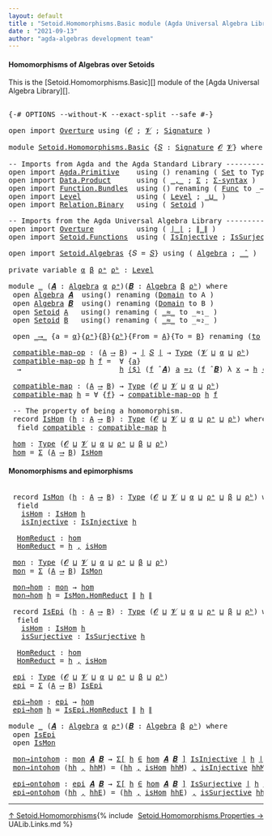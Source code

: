 ```yaml
---
layout: default
title : "Setoid.Homomorphisms.Basic module (Agda Universal Algebra Library)"
date : "2021-09-13"
author: "agda-algebras development team"
---
```


#### <a id="homomorphisms-of-algebras-over-setoids">Homomorphisms of Algebras over Setoids</a>

This is the [Setoid.Homomorphisms.Basic][] module of the [Agda Universal Algebra Library][].

<pre class="Agda">

<a id="368" class="Symbol">{-#</a> <a id="372" class="Keyword">OPTIONS</a> <a id="380" class="Pragma">--without-K</a> <a id="392" class="Pragma">--exact-split</a> <a id="406" class="Pragma">--safe</a> <a id="413" class="Symbol">#-}</a>

<a id="418" class="Keyword">open</a> <a id="423" class="Keyword">import</a> <a id="430" href="Overture.html" class="Module">Overture</a> <a id="439" class="Keyword">using</a> <a id="445" class="Symbol">(</a><a id="446" href="Overture.Signatures.html#648" class="Generalizable">𝓞</a> <a id="448" class="Symbol">;</a> <a id="450" href="Overture.Signatures.html#650" class="Generalizable">𝓥</a> <a id="452" class="Symbol">;</a> <a id="454" href="Overture.Signatures.html#3264" class="Function">Signature</a> <a id="464" class="Symbol">)</a>

<a id="467" class="Keyword">module</a> <a id="474" href="Setoid.Homomorphisms.Basic.html" class="Module">Setoid.Homomorphisms.Basic</a> <a id="501" class="Symbol">{</a><a id="502" href="Setoid.Homomorphisms.Basic.html#502" class="Bound">𝑆</a> <a id="504" class="Symbol">:</a> <a id="506" href="Overture.Signatures.html#3264" class="Function">Signature</a> <a id="516" href="Overture.Signatures.html#648" class="Generalizable">𝓞</a> <a id="518" href="Overture.Signatures.html#650" class="Generalizable">𝓥</a><a id="519" class="Symbol">}</a> <a id="521" class="Keyword">where</a>

<a id="528" class="Comment">-- Imports from Agda and the Agda Standard Library ------------------------------</a>
<a id="610" class="Keyword">open</a> <a id="615" class="Keyword">import</a> <a id="622" href="Agda.Primitive.html" class="Module">Agda.Primitive</a>    <a id="640" class="Keyword">using</a> <a id="646" class="Symbol">()</a> <a id="649" class="Keyword">renaming</a> <a id="658" class="Symbol">(</a> <a id="660" href="Agda.Primitive.html#388" class="Primitive">Set</a> <a id="664" class="Symbol">to</a> <a id="667" class="Primitive">Type</a> <a id="672" class="Symbol">)</a>
<a id="674" class="Keyword">open</a> <a id="679" class="Keyword">import</a> <a id="686" href="Data.Product.html" class="Module">Data.Product</a>      <a id="704" class="Keyword">using</a> <a id="710" class="Symbol">(</a> <a id="712" href="Agda.Builtin.Sigma.html#235" class="InductiveConstructor Operator">_,_</a> <a id="716" class="Symbol">;</a> <a id="718" href="Agda.Builtin.Sigma.html#165" class="Record">Σ</a> <a id="720" class="Symbol">;</a> <a id="722" href="Data.Product.Base.html#1244" class="Function">Σ-syntax</a> <a id="731" class="Symbol">)</a>
<a id="733" class="Keyword">open</a> <a id="738" class="Keyword">import</a> <a id="745" href="Function.Bundles.html" class="Module">Function.Bundles</a>  <a id="763" class="Keyword">using</a> <a id="769" class="Symbol">()</a> <a id="772" class="Keyword">renaming</a> <a id="781" class="Symbol">(</a> <a id="783" href="Function.Bundles.html#2043" class="Record">Func</a> <a id="788" class="Symbol">to</a> <a id="791" class="Record">_⟶_</a> <a id="795" class="Symbol">)</a>
<a id="797" class="Keyword">open</a> <a id="802" class="Keyword">import</a> <a id="809" href="Level.html" class="Module">Level</a>             <a id="827" class="Keyword">using</a> <a id="833" class="Symbol">(</a> <a id="835" href="Agda.Primitive.html#742" class="Postulate">Level</a> <a id="841" class="Symbol">;</a> <a id="843" href="Agda.Primitive.html#961" class="Primitive Operator">_⊔_</a> <a id="847" class="Symbol">)</a>
<a id="849" class="Keyword">open</a> <a id="854" class="Keyword">import</a> <a id="861" href="Relation.Binary.html" class="Module">Relation.Binary</a>   <a id="879" class="Keyword">using</a> <a id="885" class="Symbol">(</a> <a id="887" href="Relation.Binary.Bundles.html#1095" class="Record">Setoid</a> <a id="894" class="Symbol">)</a>

<a id="897" class="Comment">-- Imports from the Agda Universal Algebra Library ---------------------------</a>
<a id="976" class="Keyword">open</a> <a id="981" class="Keyword">import</a> <a id="988" href="Overture.html" class="Module">Overture</a>          <a id="1006" class="Keyword">using</a> <a id="1012" class="Symbol">(</a> <a id="1014" href="Overture.Basic.html#4325" class="Function Operator">∣_∣</a> <a id="1018" class="Symbol">;</a> <a id="1020" href="Overture.Basic.html#4363" class="Function Operator">∥_∥</a> <a id="1024" class="Symbol">)</a>
<a id="1026" class="Keyword">open</a> <a id="1031" class="Keyword">import</a> <a id="1038" href="Setoid.Functions.html" class="Module">Setoid.Functions</a>  <a id="1056" class="Keyword">using</a> <a id="1062" class="Symbol">(</a> <a id="1064" href="Setoid.Functions.Injective.html#2150" class="Function">IsInjective</a> <a id="1076" class="Symbol">;</a> <a id="1078" href="Setoid.Functions.Surjective.html#2116" class="Function">IsSurjective</a> <a id="1091" class="Symbol">)</a>

<a id="1094" class="Keyword">open</a> <a id="1099" class="Keyword">import</a> <a id="1106" href="Setoid.Algebras.html" class="Module">Setoid.Algebras</a> <a id="1122" class="Symbol">{</a><a id="1123" class="Argument">𝑆</a> <a id="1125" class="Symbol">=</a> <a id="1127" href="Setoid.Homomorphisms.Basic.html#502" class="Bound">𝑆</a><a id="1128" class="Symbol">}</a> <a id="1130" class="Keyword">using</a> <a id="1136" class="Symbol">(</a> <a id="1138" href="Setoid.Algebras.Basic.html#2709" class="Record">Algebra</a> <a id="1146" class="Symbol">;</a> <a id="1148" href="Setoid.Algebras.Basic.html#3648" class="Function Operator">_̂_</a> <a id="1152" class="Symbol">)</a>

<a id="1155" class="Keyword">private</a> <a id="1163" class="Keyword">variable</a> <a id="1172" href="Setoid.Homomorphisms.Basic.html#1172" class="Generalizable">α</a> <a id="1174" href="Setoid.Homomorphisms.Basic.html#1174" class="Generalizable">β</a> <a id="1176" href="Setoid.Homomorphisms.Basic.html#1176" class="Generalizable">ρᵃ</a> <a id="1179" href="Setoid.Homomorphisms.Basic.html#1179" class="Generalizable">ρᵇ</a> <a id="1182" class="Symbol">:</a> <a id="1184" href="Agda.Primitive.html#742" class="Postulate">Level</a>

<a id="1191" class="Keyword">module</a> <a id="1198" href="Setoid.Homomorphisms.Basic.html#1198" class="Module">_</a> <a id="1200" class="Symbol">(</a><a id="1201" href="Setoid.Homomorphisms.Basic.html#1201" class="Bound">𝑨</a> <a id="1203" class="Symbol">:</a> <a id="1205" href="Setoid.Algebras.Basic.html#2709" class="Record">Algebra</a> <a id="1213" href="Setoid.Homomorphisms.Basic.html#1172" class="Generalizable">α</a> <a id="1215" href="Setoid.Homomorphisms.Basic.html#1176" class="Generalizable">ρᵃ</a><a id="1217" class="Symbol">)(</a><a id="1219" href="Setoid.Homomorphisms.Basic.html#1219" class="Bound">𝑩</a> <a id="1221" class="Symbol">:</a> <a id="1223" href="Setoid.Algebras.Basic.html#2709" class="Record">Algebra</a> <a id="1231" href="Setoid.Homomorphisms.Basic.html#1174" class="Generalizable">β</a> <a id="1233" href="Setoid.Homomorphisms.Basic.html#1179" class="Generalizable">ρᵇ</a><a id="1235" class="Symbol">)</a> <a id="1237" class="Keyword">where</a>
 <a id="1244" class="Keyword">open</a> <a id="1249" href="Setoid.Algebras.Basic.html#2709" class="Module">Algebra</a> <a id="1257" href="Setoid.Homomorphisms.Basic.html#1201" class="Bound">𝑨</a>  <a id="1260" class="Keyword">using</a><a id="1265" class="Symbol">()</a> <a id="1268" class="Keyword">renaming</a> <a id="1277" class="Symbol">(</a><a id="1278" href="Setoid.Algebras.Basic.html#2766" class="Field">Domain</a> <a id="1285" class="Symbol">to</a> <a id="1288" class="Field">A</a> <a id="1290" class="Symbol">)</a>
 <a id="1293" class="Keyword">open</a> <a id="1298" href="Setoid.Algebras.Basic.html#2709" class="Module">Algebra</a> <a id="1306" href="Setoid.Homomorphisms.Basic.html#1219" class="Bound">𝑩</a>  <a id="1309" class="Keyword">using</a><a id="1314" class="Symbol">()</a> <a id="1317" class="Keyword">renaming</a> <a id="1326" class="Symbol">(</a><a id="1327" href="Setoid.Algebras.Basic.html#2766" class="Field">Domain</a> <a id="1334" class="Symbol">to</a> <a id="1337" class="Field">B</a> <a id="1339" class="Symbol">)</a>
 <a id="1342" class="Keyword">open</a> <a id="1347" href="Relation.Binary.Bundles.html#1095" class="Module">Setoid</a> <a id="1354" href="Setoid.Homomorphisms.Basic.html#1288" class="Function">A</a>   <a id="1358" class="Keyword">using</a><a id="1363" class="Symbol">()</a> <a id="1366" class="Keyword">renaming</a> <a id="1375" class="Symbol">(</a> <a id="1377" href="Relation.Binary.Bundles.html#1184" class="Field Operator">_≈_</a> <a id="1381" class="Symbol">to</a> <a id="1384" class="Field Operator">_≈₁_</a> <a id="1389" class="Symbol">)</a>
 <a id="1392" class="Keyword">open</a> <a id="1397" href="Relation.Binary.Bundles.html#1095" class="Module">Setoid</a> <a id="1404" href="Setoid.Homomorphisms.Basic.html#1337" class="Field">B</a>   <a id="1408" class="Keyword">using</a><a id="1413" class="Symbol">()</a> <a id="1416" class="Keyword">renaming</a> <a id="1425" class="Symbol">(</a> <a id="1427" href="Relation.Binary.Bundles.html#1184" class="Field Operator">_≈_</a> <a id="1431" class="Symbol">to</a> <a id="1434" class="Field Operator">_≈₂_</a> <a id="1439" class="Symbol">)</a>

 <a id="1443" class="Keyword">open</a> <a id="1448" href="Setoid.Homomorphisms.Basic.html#791" class="Module">_⟶_</a> <a id="1452" class="Symbol">{</a><a id="1453" class="Argument">a</a> <a id="1455" class="Symbol">=</a> <a id="1457" href="Setoid.Homomorphisms.Basic.html#1213" class="Bound">α</a><a id="1458" class="Symbol">}{</a><a id="1460" href="Setoid.Homomorphisms.Basic.html#1215" class="Bound">ρᵃ</a><a id="1462" class="Symbol">}{</a><a id="1464" href="Setoid.Homomorphisms.Basic.html#1231" class="Bound">β</a><a id="1465" class="Symbol">}{</a><a id="1467" href="Setoid.Homomorphisms.Basic.html#1233" class="Bound">ρᵇ</a><a id="1469" class="Symbol">}{</a><a id="1471" class="Argument">From</a> <a id="1476" class="Symbol">=</a> <a id="1478" href="Setoid.Homomorphisms.Basic.html#1288" class="Function">A</a><a id="1479" class="Symbol">}{</a><a id="1481" class="Argument">To</a> <a id="1484" class="Symbol">=</a> <a id="1486" href="Setoid.Homomorphisms.Basic.html#1337" class="Field">B</a><a id="1487" class="Symbol">}</a> <a id="1489" class="Keyword">renaming</a> <a id="1498" class="Symbol">(</a><a id="1499" href="Function.Bundles.html#2094" class="Field">to</a> <a id="1502" class="Symbol">to</a> <a id="1505" class="Field">_⟨$⟩_</a> <a id="1511" class="Symbol">)</a>

 <a id="1515" href="Setoid.Homomorphisms.Basic.html#1515" class="Function">compatible-map-op</a> <a id="1533" class="Symbol">:</a> <a id="1535" class="Symbol">(</a><a id="1536" href="Setoid.Homomorphisms.Basic.html#1288" class="Function">A</a> <a id="1538" href="Setoid.Homomorphisms.Basic.html#791" class="Record Operator">⟶</a> <a id="1540" href="Setoid.Homomorphisms.Basic.html#1337" class="Field">B</a><a id="1541" class="Symbol">)</a> <a id="1543" class="Symbol">→</a> <a id="1545" href="Overture.Basic.html#4325" class="Function Operator">∣</a> <a id="1547" href="Setoid.Homomorphisms.Basic.html#502" class="Bound">𝑆</a> <a id="1549" href="Overture.Basic.html#4325" class="Function Operator">∣</a> <a id="1551" class="Symbol">→</a> <a id="1553" href="Setoid.Homomorphisms.Basic.html#667" class="Primitive">Type</a> <a id="1558" class="Symbol">(</a><a id="1559" href="Setoid.Homomorphisms.Basic.html#518" class="Bound">𝓥</a> <a id="1561" href="Agda.Primitive.html#961" class="Primitive Operator">⊔</a> <a id="1563" href="Setoid.Homomorphisms.Basic.html#1213" class="Bound">α</a> <a id="1565" href="Agda.Primitive.html#961" class="Primitive Operator">⊔</a> <a id="1567" href="Setoid.Homomorphisms.Basic.html#1233" class="Bound">ρᵇ</a><a id="1569" class="Symbol">)</a>
 <a id="1572" href="Setoid.Homomorphisms.Basic.html#1515" class="Function">compatible-map-op</a> <a id="1590" href="Setoid.Homomorphisms.Basic.html#1590" class="Bound">h</a> <a id="1592" href="Setoid.Homomorphisms.Basic.html#1592" class="Bound">f</a> <a id="1594" class="Symbol">=</a>  <a id="1597" class="Symbol">∀</a> <a id="1599" class="Symbol">{</a><a id="1600" href="Setoid.Homomorphisms.Basic.html#1600" class="Bound">a</a><a id="1601" class="Symbol">}</a>
  <a id="1605" class="Symbol">→</a>                       <a id="1629" href="Setoid.Homomorphisms.Basic.html#1590" class="Bound">h</a> <a id="1631" href="Setoid.Homomorphisms.Basic.html#1505" class="Field Operator">⟨$⟩</a> <a id="1635" class="Symbol">(</a><a id="1636" href="Setoid.Homomorphisms.Basic.html#1592" class="Bound">f</a> <a id="1638" href="Setoid.Algebras.Basic.html#3648" class="Function Operator">̂</a> <a id="1640" href="Setoid.Homomorphisms.Basic.html#1201" class="Bound">𝑨</a><a id="1641" class="Symbol">)</a> <a id="1643" href="Setoid.Homomorphisms.Basic.html#1600" class="Bound">a</a> <a id="1645" href="Setoid.Homomorphisms.Basic.html#1434" class="Function Operator">≈₂</a> <a id="1648" class="Symbol">(</a><a id="1649" href="Setoid.Homomorphisms.Basic.html#1592" class="Bound">f</a> <a id="1651" href="Setoid.Algebras.Basic.html#3648" class="Function Operator">̂</a> <a id="1653" href="Setoid.Homomorphisms.Basic.html#1219" class="Bound">𝑩</a><a id="1654" class="Symbol">)</a> <a id="1656" class="Symbol">λ</a> <a id="1658" href="Setoid.Homomorphisms.Basic.html#1658" class="Bound">x</a> <a id="1660" class="Symbol">→</a> <a id="1662" href="Setoid.Homomorphisms.Basic.html#1590" class="Bound">h</a> <a id="1664" href="Setoid.Homomorphisms.Basic.html#1505" class="Field Operator">⟨$⟩</a> <a id="1668" class="Symbol">(</a><a id="1669" href="Setoid.Homomorphisms.Basic.html#1600" class="Bound">a</a> <a id="1671" href="Setoid.Homomorphisms.Basic.html#1658" class="Bound">x</a><a id="1672" class="Symbol">)</a>

 <a id="1676" href="Setoid.Homomorphisms.Basic.html#1676" class="Function">compatible-map</a> <a id="1691" class="Symbol">:</a> <a id="1693" class="Symbol">(</a><a id="1694" href="Setoid.Homomorphisms.Basic.html#1288" class="Function">A</a> <a id="1696" href="Setoid.Homomorphisms.Basic.html#791" class="Record Operator">⟶</a> <a id="1698" href="Setoid.Homomorphisms.Basic.html#1337" class="Field">B</a><a id="1699" class="Symbol">)</a> <a id="1701" class="Symbol">→</a> <a id="1703" href="Setoid.Homomorphisms.Basic.html#667" class="Primitive">Type</a> <a id="1708" class="Symbol">(</a><a id="1709" href="Setoid.Homomorphisms.Basic.html#516" class="Bound">𝓞</a> <a id="1711" href="Agda.Primitive.html#961" class="Primitive Operator">⊔</a> <a id="1713" href="Setoid.Homomorphisms.Basic.html#518" class="Bound">𝓥</a> <a id="1715" href="Agda.Primitive.html#961" class="Primitive Operator">⊔</a> <a id="1717" href="Setoid.Homomorphisms.Basic.html#1213" class="Bound">α</a> <a id="1719" href="Agda.Primitive.html#961" class="Primitive Operator">⊔</a> <a id="1721" href="Setoid.Homomorphisms.Basic.html#1233" class="Bound">ρᵇ</a><a id="1723" class="Symbol">)</a>
 <a id="1726" href="Setoid.Homomorphisms.Basic.html#1676" class="Function">compatible-map</a> <a id="1741" href="Setoid.Homomorphisms.Basic.html#1741" class="Bound">h</a> <a id="1743" class="Symbol">=</a> <a id="1745" class="Symbol">∀</a> <a id="1747" class="Symbol">{</a><a id="1748" href="Setoid.Homomorphisms.Basic.html#1748" class="Bound">f</a><a id="1749" class="Symbol">}</a> <a id="1751" class="Symbol">→</a> <a id="1753" href="Setoid.Homomorphisms.Basic.html#1515" class="Function">compatible-map-op</a> <a id="1771" href="Setoid.Homomorphisms.Basic.html#1741" class="Bound">h</a> <a id="1773" href="Setoid.Homomorphisms.Basic.html#1748" class="Bound">f</a>

 <a id="1777" class="Comment">-- The property of being a homomorphism.</a>
 <a id="1819" class="Keyword">record</a> <a id="1826" href="Setoid.Homomorphisms.Basic.html#1826" class="Record">IsHom</a> <a id="1832" class="Symbol">(</a><a id="1833" href="Setoid.Homomorphisms.Basic.html#1833" class="Bound">h</a> <a id="1835" class="Symbol">:</a> <a id="1837" href="Setoid.Homomorphisms.Basic.html#1288" class="Function">A</a> <a id="1839" href="Setoid.Homomorphisms.Basic.html#791" class="Record Operator">⟶</a> <a id="1841" href="Setoid.Homomorphisms.Basic.html#1337" class="Field">B</a><a id="1842" class="Symbol">)</a> <a id="1844" class="Symbol">:</a> <a id="1846" href="Setoid.Homomorphisms.Basic.html#667" class="Primitive">Type</a> <a id="1851" class="Symbol">(</a><a id="1852" href="Setoid.Homomorphisms.Basic.html#516" class="Bound">𝓞</a> <a id="1854" href="Agda.Primitive.html#961" class="Primitive Operator">⊔</a> <a id="1856" href="Setoid.Homomorphisms.Basic.html#518" class="Bound">𝓥</a> <a id="1858" href="Agda.Primitive.html#961" class="Primitive Operator">⊔</a> <a id="1860" href="Setoid.Homomorphisms.Basic.html#1213" class="Bound">α</a> <a id="1862" href="Agda.Primitive.html#961" class="Primitive Operator">⊔</a> <a id="1864" href="Setoid.Homomorphisms.Basic.html#1215" class="Bound">ρᵃ</a> <a id="1867" href="Agda.Primitive.html#961" class="Primitive Operator">⊔</a> <a id="1869" href="Setoid.Homomorphisms.Basic.html#1233" class="Bound">ρᵇ</a><a id="1871" class="Symbol">)</a> <a id="1873" class="Keyword">where</a>
  <a id="1881" class="Keyword">field</a> <a id="1887" href="Setoid.Homomorphisms.Basic.html#1887" class="Field">compatible</a> <a id="1898" class="Symbol">:</a> <a id="1900" href="Setoid.Homomorphisms.Basic.html#1676" class="Function">compatible-map</a> <a id="1915" href="Setoid.Homomorphisms.Basic.html#1833" class="Bound">h</a>

 <a id="1919" href="Setoid.Homomorphisms.Basic.html#1919" class="Function">hom</a> <a id="1923" class="Symbol">:</a> <a id="1925" href="Setoid.Homomorphisms.Basic.html#667" class="Primitive">Type</a> <a id="1930" class="Symbol">(</a><a id="1931" href="Setoid.Homomorphisms.Basic.html#516" class="Bound">𝓞</a> <a id="1933" href="Agda.Primitive.html#961" class="Primitive Operator">⊔</a> <a id="1935" href="Setoid.Homomorphisms.Basic.html#518" class="Bound">𝓥</a> <a id="1937" href="Agda.Primitive.html#961" class="Primitive Operator">⊔</a> <a id="1939" href="Setoid.Homomorphisms.Basic.html#1213" class="Bound">α</a> <a id="1941" href="Agda.Primitive.html#961" class="Primitive Operator">⊔</a> <a id="1943" href="Setoid.Homomorphisms.Basic.html#1215" class="Bound">ρᵃ</a> <a id="1946" href="Agda.Primitive.html#961" class="Primitive Operator">⊔</a> <a id="1948" href="Setoid.Homomorphisms.Basic.html#1231" class="Bound">β</a> <a id="1950" href="Agda.Primitive.html#961" class="Primitive Operator">⊔</a> <a id="1952" href="Setoid.Homomorphisms.Basic.html#1233" class="Bound">ρᵇ</a><a id="1954" class="Symbol">)</a>
 <a id="1957" href="Setoid.Homomorphisms.Basic.html#1919" class="Function">hom</a> <a id="1961" class="Symbol">=</a> <a id="1963" href="Agda.Builtin.Sigma.html#165" class="Record">Σ</a> <a id="1965" class="Symbol">(</a><a id="1966" href="Setoid.Homomorphisms.Basic.html#1288" class="Function">A</a> <a id="1968" href="Setoid.Homomorphisms.Basic.html#791" class="Record Operator">⟶</a> <a id="1970" href="Setoid.Homomorphisms.Basic.html#1337" class="Field">B</a><a id="1971" class="Symbol">)</a> <a id="1973" href="Setoid.Homomorphisms.Basic.html#1826" class="Record">IsHom</a>
</pre>


#### <a id="monomorphisms-and-epimorphisms">Monomorphisms and epimorphisms</a>

<pre class="Agda">

 <a id="2087" class="Keyword">record</a> <a id="2094" href="Setoid.Homomorphisms.Basic.html#2094" class="Record">IsMon</a> <a id="2100" class="Symbol">(</a><a id="2101" href="Setoid.Homomorphisms.Basic.html#2101" class="Bound">h</a> <a id="2103" class="Symbol">:</a> <a id="2105" href="Setoid.Homomorphisms.Basic.html#1288" class="Function">A</a> <a id="2107" href="Setoid.Homomorphisms.Basic.html#791" class="Record Operator">⟶</a> <a id="2109" href="Setoid.Homomorphisms.Basic.html#1337" class="Field">B</a><a id="2110" class="Symbol">)</a> <a id="2112" class="Symbol">:</a> <a id="2114" href="Setoid.Homomorphisms.Basic.html#667" class="Primitive">Type</a> <a id="2119" class="Symbol">(</a><a id="2120" href="Setoid.Homomorphisms.Basic.html#516" class="Bound">𝓞</a> <a id="2122" href="Agda.Primitive.html#961" class="Primitive Operator">⊔</a> <a id="2124" href="Setoid.Homomorphisms.Basic.html#518" class="Bound">𝓥</a> <a id="2126" href="Agda.Primitive.html#961" class="Primitive Operator">⊔</a> <a id="2128" href="Setoid.Homomorphisms.Basic.html#1213" class="Bound">α</a> <a id="2130" href="Agda.Primitive.html#961" class="Primitive Operator">⊔</a> <a id="2132" href="Setoid.Homomorphisms.Basic.html#1215" class="Bound">ρᵃ</a> <a id="2135" href="Agda.Primitive.html#961" class="Primitive Operator">⊔</a> <a id="2137" href="Setoid.Homomorphisms.Basic.html#1231" class="Bound">β</a> <a id="2139" href="Agda.Primitive.html#961" class="Primitive Operator">⊔</a> <a id="2141" href="Setoid.Homomorphisms.Basic.html#1233" class="Bound">ρᵇ</a><a id="2143" class="Symbol">)</a> <a id="2145" class="Keyword">where</a>
  <a id="2153" class="Keyword">field</a>
   <a id="2162" href="Setoid.Homomorphisms.Basic.html#2162" class="Field">isHom</a> <a id="2168" class="Symbol">:</a> <a id="2170" href="Setoid.Homomorphisms.Basic.html#1826" class="Record">IsHom</a> <a id="2176" href="Setoid.Homomorphisms.Basic.html#2101" class="Bound">h</a>
   <a id="2181" href="Setoid.Homomorphisms.Basic.html#2181" class="Field">isInjective</a> <a id="2193" class="Symbol">:</a> <a id="2195" href="Setoid.Functions.Injective.html#2150" class="Function">IsInjective</a> <a id="2207" href="Setoid.Homomorphisms.Basic.html#2101" class="Bound">h</a>

  <a id="2212" href="Setoid.Homomorphisms.Basic.html#2212" class="Function">HomReduct</a> <a id="2222" class="Symbol">:</a> <a id="2224" href="Setoid.Homomorphisms.Basic.html#1919" class="Function">hom</a>
  <a id="2230" href="Setoid.Homomorphisms.Basic.html#2212" class="Function">HomReduct</a> <a id="2240" class="Symbol">=</a> <a id="2242" href="Setoid.Homomorphisms.Basic.html#2101" class="Bound">h</a> <a id="2244" href="Agda.Builtin.Sigma.html#235" class="InductiveConstructor Operator">,</a> <a id="2246" href="Setoid.Homomorphisms.Basic.html#2162" class="Field">isHom</a>

 <a id="2254" href="Setoid.Homomorphisms.Basic.html#2254" class="Function">mon</a> <a id="2258" class="Symbol">:</a> <a id="2260" href="Setoid.Homomorphisms.Basic.html#667" class="Primitive">Type</a> <a id="2265" class="Symbol">(</a><a id="2266" href="Setoid.Homomorphisms.Basic.html#516" class="Bound">𝓞</a> <a id="2268" href="Agda.Primitive.html#961" class="Primitive Operator">⊔</a> <a id="2270" href="Setoid.Homomorphisms.Basic.html#518" class="Bound">𝓥</a> <a id="2272" href="Agda.Primitive.html#961" class="Primitive Operator">⊔</a> <a id="2274" href="Setoid.Homomorphisms.Basic.html#1213" class="Bound">α</a> <a id="2276" href="Agda.Primitive.html#961" class="Primitive Operator">⊔</a> <a id="2278" href="Setoid.Homomorphisms.Basic.html#1215" class="Bound">ρᵃ</a> <a id="2281" href="Agda.Primitive.html#961" class="Primitive Operator">⊔</a> <a id="2283" href="Setoid.Homomorphisms.Basic.html#1231" class="Bound">β</a> <a id="2285" href="Agda.Primitive.html#961" class="Primitive Operator">⊔</a> <a id="2287" href="Setoid.Homomorphisms.Basic.html#1233" class="Bound">ρᵇ</a><a id="2289" class="Symbol">)</a>
 <a id="2292" href="Setoid.Homomorphisms.Basic.html#2254" class="Function">mon</a> <a id="2296" class="Symbol">=</a> <a id="2298" href="Agda.Builtin.Sigma.html#165" class="Record">Σ</a> <a id="2300" class="Symbol">(</a><a id="2301" href="Setoid.Homomorphisms.Basic.html#1288" class="Function">A</a> <a id="2303" href="Setoid.Homomorphisms.Basic.html#791" class="Record Operator">⟶</a> <a id="2305" href="Setoid.Homomorphisms.Basic.html#1337" class="Field">B</a><a id="2306" class="Symbol">)</a> <a id="2308" href="Setoid.Homomorphisms.Basic.html#2094" class="Record">IsMon</a>

 <a id="2316" href="Setoid.Homomorphisms.Basic.html#2316" class="Function">mon→hom</a> <a id="2324" class="Symbol">:</a> <a id="2326" href="Setoid.Homomorphisms.Basic.html#2254" class="Function">mon</a> <a id="2330" class="Symbol">→</a> <a id="2332" href="Setoid.Homomorphisms.Basic.html#1919" class="Function">hom</a>
 <a id="2337" href="Setoid.Homomorphisms.Basic.html#2316" class="Function">mon→hom</a> <a id="2345" href="Setoid.Homomorphisms.Basic.html#2345" class="Bound">h</a> <a id="2347" class="Symbol">=</a> <a id="2349" href="Setoid.Homomorphisms.Basic.html#2212" class="Function">IsMon.HomReduct</a> <a id="2365" href="Overture.Basic.html#4363" class="Function Operator">∥</a> <a id="2367" href="Setoid.Homomorphisms.Basic.html#2345" class="Bound">h</a> <a id="2369" href="Overture.Basic.html#4363" class="Function Operator">∥</a>

 <a id="2373" class="Keyword">record</a> <a id="2380" href="Setoid.Homomorphisms.Basic.html#2380" class="Record">IsEpi</a> <a id="2386" class="Symbol">(</a><a id="2387" href="Setoid.Homomorphisms.Basic.html#2387" class="Bound">h</a> <a id="2389" class="Symbol">:</a> <a id="2391" href="Setoid.Homomorphisms.Basic.html#1288" class="Function">A</a> <a id="2393" href="Setoid.Homomorphisms.Basic.html#791" class="Record Operator">⟶</a> <a id="2395" href="Setoid.Homomorphisms.Basic.html#1337" class="Field">B</a><a id="2396" class="Symbol">)</a> <a id="2398" class="Symbol">:</a> <a id="2400" href="Setoid.Homomorphisms.Basic.html#667" class="Primitive">Type</a> <a id="2405" class="Symbol">(</a><a id="2406" href="Setoid.Homomorphisms.Basic.html#516" class="Bound">𝓞</a> <a id="2408" href="Agda.Primitive.html#961" class="Primitive Operator">⊔</a> <a id="2410" href="Setoid.Homomorphisms.Basic.html#518" class="Bound">𝓥</a> <a id="2412" href="Agda.Primitive.html#961" class="Primitive Operator">⊔</a> <a id="2414" href="Setoid.Homomorphisms.Basic.html#1213" class="Bound">α</a> <a id="2416" href="Agda.Primitive.html#961" class="Primitive Operator">⊔</a> <a id="2418" href="Setoid.Homomorphisms.Basic.html#1215" class="Bound">ρᵃ</a> <a id="2421" href="Agda.Primitive.html#961" class="Primitive Operator">⊔</a> <a id="2423" href="Setoid.Homomorphisms.Basic.html#1231" class="Bound">β</a> <a id="2425" href="Agda.Primitive.html#961" class="Primitive Operator">⊔</a> <a id="2427" href="Setoid.Homomorphisms.Basic.html#1233" class="Bound">ρᵇ</a><a id="2429" class="Symbol">)</a> <a id="2431" class="Keyword">where</a>
  <a id="2439" class="Keyword">field</a>
   <a id="2448" href="Setoid.Homomorphisms.Basic.html#2448" class="Field">isHom</a> <a id="2454" class="Symbol">:</a> <a id="2456" href="Setoid.Homomorphisms.Basic.html#1826" class="Record">IsHom</a> <a id="2462" href="Setoid.Homomorphisms.Basic.html#2387" class="Bound">h</a>
   <a id="2467" href="Setoid.Homomorphisms.Basic.html#2467" class="Field">isSurjective</a> <a id="2480" class="Symbol">:</a> <a id="2482" href="Setoid.Functions.Surjective.html#2116" class="Function">IsSurjective</a> <a id="2495" href="Setoid.Homomorphisms.Basic.html#2387" class="Bound">h</a>

  <a id="2500" href="Setoid.Homomorphisms.Basic.html#2500" class="Function">HomReduct</a> <a id="2510" class="Symbol">:</a> <a id="2512" href="Setoid.Homomorphisms.Basic.html#1919" class="Function">hom</a>
  <a id="2518" href="Setoid.Homomorphisms.Basic.html#2500" class="Function">HomReduct</a> <a id="2528" class="Symbol">=</a> <a id="2530" href="Setoid.Homomorphisms.Basic.html#2387" class="Bound">h</a> <a id="2532" href="Agda.Builtin.Sigma.html#235" class="InductiveConstructor Operator">,</a> <a id="2534" href="Setoid.Homomorphisms.Basic.html#2448" class="Field">isHom</a>

 <a id="2542" href="Setoid.Homomorphisms.Basic.html#2542" class="Function">epi</a> <a id="2546" class="Symbol">:</a> <a id="2548" href="Setoid.Homomorphisms.Basic.html#667" class="Primitive">Type</a> <a id="2553" class="Symbol">(</a><a id="2554" href="Setoid.Homomorphisms.Basic.html#516" class="Bound">𝓞</a> <a id="2556" href="Agda.Primitive.html#961" class="Primitive Operator">⊔</a> <a id="2558" href="Setoid.Homomorphisms.Basic.html#518" class="Bound">𝓥</a> <a id="2560" href="Agda.Primitive.html#961" class="Primitive Operator">⊔</a> <a id="2562" href="Setoid.Homomorphisms.Basic.html#1213" class="Bound">α</a> <a id="2564" href="Agda.Primitive.html#961" class="Primitive Operator">⊔</a> <a id="2566" href="Setoid.Homomorphisms.Basic.html#1215" class="Bound">ρᵃ</a> <a id="2569" href="Agda.Primitive.html#961" class="Primitive Operator">⊔</a> <a id="2571" href="Setoid.Homomorphisms.Basic.html#1231" class="Bound">β</a> <a id="2573" href="Agda.Primitive.html#961" class="Primitive Operator">⊔</a> <a id="2575" href="Setoid.Homomorphisms.Basic.html#1233" class="Bound">ρᵇ</a><a id="2577" class="Symbol">)</a>
 <a id="2580" href="Setoid.Homomorphisms.Basic.html#2542" class="Function">epi</a> <a id="2584" class="Symbol">=</a> <a id="2586" href="Agda.Builtin.Sigma.html#165" class="Record">Σ</a> <a id="2588" class="Symbol">(</a><a id="2589" href="Setoid.Homomorphisms.Basic.html#1288" class="Function">A</a> <a id="2591" href="Setoid.Homomorphisms.Basic.html#791" class="Record Operator">⟶</a> <a id="2593" href="Setoid.Homomorphisms.Basic.html#1337" class="Field">B</a><a id="2594" class="Symbol">)</a> <a id="2596" href="Setoid.Homomorphisms.Basic.html#2380" class="Record">IsEpi</a>

 <a id="2604" href="Setoid.Homomorphisms.Basic.html#2604" class="Function">epi→hom</a> <a id="2612" class="Symbol">:</a> <a id="2614" href="Setoid.Homomorphisms.Basic.html#2542" class="Function">epi</a> <a id="2618" class="Symbol">→</a> <a id="2620" href="Setoid.Homomorphisms.Basic.html#1919" class="Function">hom</a>
 <a id="2625" href="Setoid.Homomorphisms.Basic.html#2604" class="Function">epi→hom</a> <a id="2633" href="Setoid.Homomorphisms.Basic.html#2633" class="Bound">h</a> <a id="2635" class="Symbol">=</a> <a id="2637" href="Setoid.Homomorphisms.Basic.html#2500" class="Function">IsEpi.HomReduct</a> <a id="2653" href="Overture.Basic.html#4363" class="Function Operator">∥</a> <a id="2655" href="Setoid.Homomorphisms.Basic.html#2633" class="Bound">h</a> <a id="2657" href="Overture.Basic.html#4363" class="Function Operator">∥</a>

<a id="2660" class="Keyword">module</a> <a id="2667" href="Setoid.Homomorphisms.Basic.html#2667" class="Module">_</a> <a id="2669" class="Symbol">(</a><a id="2670" href="Setoid.Homomorphisms.Basic.html#2670" class="Bound">𝑨</a> <a id="2672" class="Symbol">:</a> <a id="2674" href="Setoid.Algebras.Basic.html#2709" class="Record">Algebra</a> <a id="2682" href="Setoid.Homomorphisms.Basic.html#1172" class="Generalizable">α</a> <a id="2684" href="Setoid.Homomorphisms.Basic.html#1176" class="Generalizable">ρᵃ</a><a id="2686" class="Symbol">)(</a><a id="2688" href="Setoid.Homomorphisms.Basic.html#2688" class="Bound">𝑩</a> <a id="2690" class="Symbol">:</a> <a id="2692" href="Setoid.Algebras.Basic.html#2709" class="Record">Algebra</a> <a id="2700" href="Setoid.Homomorphisms.Basic.html#1174" class="Generalizable">β</a> <a id="2702" href="Setoid.Homomorphisms.Basic.html#1179" class="Generalizable">ρᵇ</a><a id="2704" class="Symbol">)</a> <a id="2706" class="Keyword">where</a>
 <a id="2713" class="Keyword">open</a> <a id="2718" href="Setoid.Homomorphisms.Basic.html#2380" class="Module">IsEpi</a>
 <a id="2725" class="Keyword">open</a> <a id="2730" href="Setoid.Homomorphisms.Basic.html#2094" class="Module">IsMon</a>

 <a id="2738" href="Setoid.Homomorphisms.Basic.html#2738" class="Function">mon→intohom</a> <a id="2750" class="Symbol">:</a> <a id="2752" href="Setoid.Homomorphisms.Basic.html#2254" class="Function">mon</a> <a id="2756" href="Setoid.Homomorphisms.Basic.html#2670" class="Bound">𝑨</a> <a id="2758" href="Setoid.Homomorphisms.Basic.html#2688" class="Bound">𝑩</a> <a id="2760" class="Symbol">→</a> <a id="2762" href="Data.Product.Base.html#1244" class="Function">Σ[</a> <a id="2765" href="Setoid.Homomorphisms.Basic.html#2765" class="Bound">h</a> <a id="2767" href="Data.Product.Base.html#1244" class="Function">∈</a> <a id="2769" href="Setoid.Homomorphisms.Basic.html#1919" class="Function">hom</a> <a id="2773" href="Setoid.Homomorphisms.Basic.html#2670" class="Bound">𝑨</a> <a id="2775" href="Setoid.Homomorphisms.Basic.html#2688" class="Bound">𝑩</a> <a id="2777" href="Data.Product.Base.html#1244" class="Function">]</a> <a id="2779" href="Setoid.Functions.Injective.html#2150" class="Function">IsInjective</a> <a id="2791" href="Overture.Basic.html#4325" class="Function Operator">∣</a> <a id="2793" href="Setoid.Homomorphisms.Basic.html#2765" class="Bound">h</a> <a id="2795" href="Overture.Basic.html#4325" class="Function Operator">∣</a>
 <a id="2798" href="Setoid.Homomorphisms.Basic.html#2738" class="Function">mon→intohom</a> <a id="2810" class="Symbol">(</a><a id="2811" href="Setoid.Homomorphisms.Basic.html#2811" class="Bound">hh</a> <a id="2814" href="Agda.Builtin.Sigma.html#235" class="InductiveConstructor Operator">,</a> <a id="2816" href="Setoid.Homomorphisms.Basic.html#2816" class="Bound">hhM</a><a id="2819" class="Symbol">)</a> <a id="2821" class="Symbol">=</a> <a id="2823" class="Symbol">(</a><a id="2824" href="Setoid.Homomorphisms.Basic.html#2811" class="Bound">hh</a> <a id="2827" href="Agda.Builtin.Sigma.html#235" class="InductiveConstructor Operator">,</a> <a id="2829" href="Setoid.Homomorphisms.Basic.html#2162" class="Field">isHom</a> <a id="2835" href="Setoid.Homomorphisms.Basic.html#2816" class="Bound">hhM</a><a id="2838" class="Symbol">)</a> <a id="2840" href="Agda.Builtin.Sigma.html#235" class="InductiveConstructor Operator">,</a> <a id="2842" href="Setoid.Homomorphisms.Basic.html#2181" class="Field">isInjective</a> <a id="2854" href="Setoid.Homomorphisms.Basic.html#2816" class="Bound">hhM</a>

 <a id="2860" href="Setoid.Homomorphisms.Basic.html#2860" class="Function">epi→ontohom</a> <a id="2872" class="Symbol">:</a> <a id="2874" href="Setoid.Homomorphisms.Basic.html#2542" class="Function">epi</a> <a id="2878" href="Setoid.Homomorphisms.Basic.html#2670" class="Bound">𝑨</a> <a id="2880" href="Setoid.Homomorphisms.Basic.html#2688" class="Bound">𝑩</a> <a id="2882" class="Symbol">→</a> <a id="2884" href="Data.Product.Base.html#1244" class="Function">Σ[</a> <a id="2887" href="Setoid.Homomorphisms.Basic.html#2887" class="Bound">h</a> <a id="2889" href="Data.Product.Base.html#1244" class="Function">∈</a> <a id="2891" href="Setoid.Homomorphisms.Basic.html#1919" class="Function">hom</a> <a id="2895" href="Setoid.Homomorphisms.Basic.html#2670" class="Bound">𝑨</a> <a id="2897" href="Setoid.Homomorphisms.Basic.html#2688" class="Bound">𝑩</a> <a id="2899" href="Data.Product.Base.html#1244" class="Function">]</a> <a id="2901" href="Setoid.Functions.Surjective.html#2116" class="Function">IsSurjective</a> <a id="2914" href="Overture.Basic.html#4325" class="Function Operator">∣</a> <a id="2916" href="Setoid.Homomorphisms.Basic.html#2887" class="Bound">h</a> <a id="2918" href="Overture.Basic.html#4325" class="Function Operator">∣</a>
 <a id="2921" href="Setoid.Homomorphisms.Basic.html#2860" class="Function">epi→ontohom</a> <a id="2933" class="Symbol">(</a><a id="2934" href="Setoid.Homomorphisms.Basic.html#2934" class="Bound">hh</a> <a id="2937" href="Agda.Builtin.Sigma.html#235" class="InductiveConstructor Operator">,</a> <a id="2939" href="Setoid.Homomorphisms.Basic.html#2939" class="Bound">hhE</a><a id="2942" class="Symbol">)</a> <a id="2944" class="Symbol">=</a> <a id="2946" class="Symbol">(</a><a id="2947" href="Setoid.Homomorphisms.Basic.html#2934" class="Bound">hh</a> <a id="2950" href="Agda.Builtin.Sigma.html#235" class="InductiveConstructor Operator">,</a> <a id="2952" href="Setoid.Homomorphisms.Basic.html#2448" class="Field">isHom</a> <a id="2958" href="Setoid.Homomorphisms.Basic.html#2939" class="Bound">hhE</a><a id="2961" class="Symbol">)</a> <a id="2963" href="Agda.Builtin.Sigma.html#235" class="InductiveConstructor Operator">,</a> <a id="2965" href="Setoid.Homomorphisms.Basic.html#2467" class="Field">isSurjective</a> <a id="2978" href="Setoid.Homomorphisms.Basic.html#2939" class="Bound">hhE</a>
</pre>

--------------------------------

<span style="float:left;">[↑ Setoid.Homomorphisms](Setoid.Homomorphisms.html)</span>
<span style="float:right;">[Setoid.Homomorphisms.Properties →](Setoid.Homomorphisms.Properties.html)</span>

{% include UALib.Links.md %}


